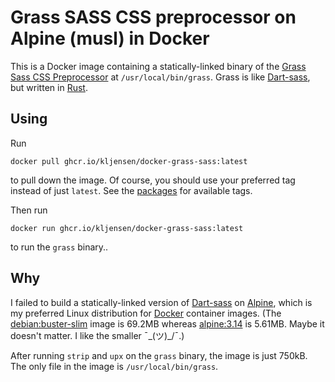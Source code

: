 # Grass SASS CSS preprocessor on Alpine (musl) in Docker

This is a Docker image containing a statically-linked binary of the [Grass Sass
CSS Preprocessor](https://github.com/connorskees/grass) at
`/usr/local/bin/grass`. Grass is like
[Dart-sass](https://github.com/sass/dart-sass), but written in
[Rust](https://www.rust-lang.org/).

## Using

Run

```
docker pull ghcr.io/kljensen/docker-grass-sass:latest
```

to pull down the image. Of course, you should use your preferred tag instead of
just `latest`. See the
[packages](https://github.com/kljensen/docker-grass-sass/pkgs/container/docker-grass-sass)
for available tags.

Then run

```
docker run ghcr.io/kljensen/docker-grass-sass:latest
```

to run the `grass` binary..

## Why

I failed to build a statically-linked version of
[Dart-sass](https://github.com/sass/dart-sass) on
[Alpine](https://www.alpinelinux.org/), which is my preferred Linux
distribution for [Docker](https://www.docker.com/) container images. (The
[debian:buster-slim](https://hub.docker.com/_/debian) image is 69.2MB whereas
[alpine:3.14](https://hub.docker.com/_/alpine) is 5.61MB. Maybe it doesn't
matter. I like the smaller ¯\_(ツ)_/¯.)

After running `strip` and `upx` on the `grass` binary, the image is just 750kB.
The only file in the image is `/usr/local/bin/grass`.

